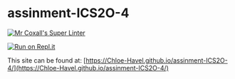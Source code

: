 # assinment-ICS2O-4

[![Mr Coxall's Super Linter](https://github.com/Chloe-Havel/assinment-ICS2O-4/workflows/Mr%20Coxall's%20Super%20Linter/badge.svg)](https://github.com/Chloe-Havel/assinment-ICS2O-4/actions)

[![Run on Repl.it](https://repl.it/badge/github/Chloe-Havel/assinment-ICS2O-4)](https://repl.it/github/Chloe-Havel/assinment-ICS2O-4)

This site can be found at: [https://Chloe-Havel.github.io/assinment-ICS2O-4/](https://Chloe-Havel.github.io/assinment-ICS2O-4/)
